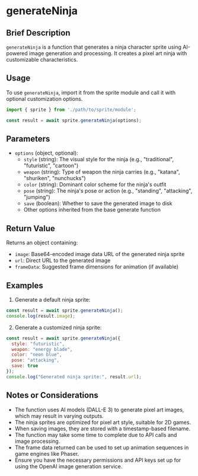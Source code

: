 # generateNinja

## Brief Description
`generateNinja` is a function that generates a ninja character sprite using AI-powered image generation and processing. It creates a pixel art ninja with customizable characteristics.

## Usage
To use `generateNinja`, import it from the sprite module and call it with optional customization options.

```javascript
import { sprite } from './path/to/sprite/module';

const result = await sprite.generateNinja(options);
```

## Parameters
- `options` (object, optional):
  - `style` (string): The visual style for the ninja (e.g., "traditional", "futuristic", "cartoon")
  - `weapon` (string): Type of weapon the ninja carries (e.g., "katana", "shuriken", "nunchucks")
  - `color` (string): Dominant color scheme for the ninja's outfit
  - `pose` (string): The ninja's pose or action (e.g., "standing", "attacking", "jumping")
  - `save` (boolean): Whether to save the generated image to disk
  - Other options inherited from the base generate function

## Return Value
Returns an object containing:
- `image`: Base64-encoded image data URL of the generated ninja sprite
- `url`: Direct URL to the generated image
- `frameData`: Suggested frame dimensions for animation (if available)

## Examples

1. Generate a default ninja sprite:
```javascript
const result = await sprite.generateNinja();
console.log(result.image);
```

2. Generate a customized ninja sprite:
```javascript
const result = await sprite.generateNinja({
  style: "futuristic",
  weapon: "energy blade",
  color: "neon blue",
  pose: "attacking",
  save: true
});
console.log("Generated ninja sprite:", result.url);
```

## Notes or Considerations
- The function uses AI models (DALL-E 3) to generate pixel art images, which may result in varying outputs.
- The ninja sprites are optimized for pixel art style, suitable for 2D games.
- When saving images, they are stored with a timestamp-based filename.
- The function may take some time to complete due to API calls and image processing.
- The frame data returned can be used to set up animation sequences in game engines like Phaser.
- Ensure you have the necessary permissions and API keys set up for using the OpenAI image generation service.